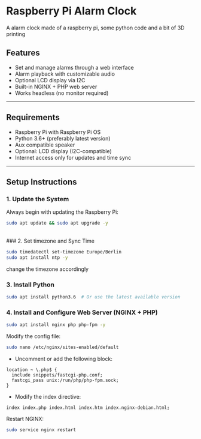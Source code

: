 # Raspberry Pi Alarm Clock
A alarm clock made of a raspberry pi, some python code and a bit of 3D printing

## Features

- Set and manage alarms through a web interface
- Alarm playback with customizable audio
- Optional LCD display via I2C
- Built-in NGINX + PHP web server
- Works headless (no monitor required)

---

## Requirements

- Raspberry Pi with Raspberry Pi OS
- Python 3.6+ (preferably latest version)
- Aux compatible speaker
- Optional: LCD display (I2C-compatible)
- Internet access only for updates and time sync

---

## Setup Instructions

### 1. Update the System

Always begin with updating the Raspberry Pi:

```bash
sudo apt update && sudo apt upgrade -y
```
<br/>
### 2. Set timezone and Sync Time

```bash
sudo timedatectl set-timezone Europe/Berlin
sudo apt install ntp -y
```
change the timezone accordingly

### 3. Install Python

```bash
sudo apt install python3.6  # Or use the latest available version
```

### 4. Install and Configure Web Server (NGINX + PHP)

```bash
sudo apt install nginx php php-fpm -y
```

Modify the config file:
```bash
sudo nano /etc/nginx/sites-enabled/default
```

  - Uncomment or add the following block:
  ```nginx
  location ~ \.php$ {
    include snippets/fastcgi-php.conf;
    fastcgi_pass unix:/run/php/php-fpm.sock;
  }
  ```
  
  - Modify the index directive:
  ```nginx
  index index.php index.html index.htm index.nginx-debian.html;
  ```

Restart NGINX:
```bash
sudo service nginx restart
```
